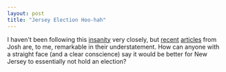 ```yaml
---
layout: post
title: "Jersey Election Hoo-hah"
---
```




I haven't been following this <a href="http://www.washingtonpost.com/wp-dyn/articles/A41058-2002Oct3.html">insanity</a> very closely, but <a href="http://talkingpointsmemo.com/oct0201.html#1004021236am">recent</a> <a href="http://talkingpointsmemo.com/oct0201.html#100302953am">articles</a> from Josh are, to me, remarkable in their understatement. How can anyone with a straight face (and a clear conscience) say it would be better for New Jersey to essentially not hold an election?


